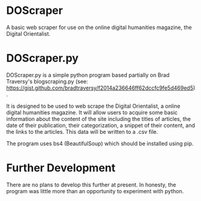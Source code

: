 # DOScraper
A basic web scraper for use on the online digital humanities magazine, the Digital Orientalist.

# DOScraper.py
DOScraper.py is a simple python program based partially on Brad Traversy's blogscraping.py (see: https://gist.github.com/bradtraversy/f2014a236646ff62dccfc9fe5d469ed5). 

It is designed to be used to web scrape the Digital Orientalist, a online digital humanities magazine. It will allow users to acquire some basic information about the content of the site including the titles of articles, the date of their publication, their categorization, a snippet of their content, and the links to the articles. This data will be written to a .csv file.

The program uses bs4 (BeautifulSoup) which should be installed using pip.

# Further Development

There are no plans to develop this further at present. In honesty, the program was little more than an opportunity to experiment with python.
